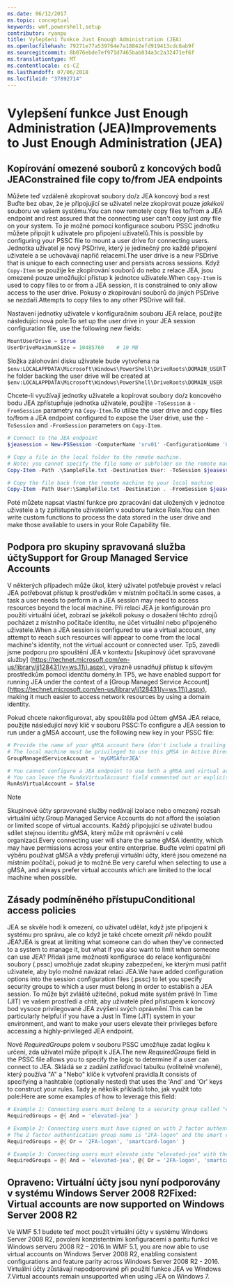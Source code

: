 ```yaml
---
ms.date: 06/12/2017
ms.topic: conceptual
keywords: wmf,powershell,setup
contributor: ryanpu
title: Vylepšení funkce Just Enough Administration (JEA)
ms.openlocfilehash: 79271e77a539764e7a18842efd919413cdc8ab9f
ms.sourcegitcommit: 8b076ebde7ef971d7465bab834a3c2a32471ef6f
ms.translationtype: MT
ms.contentlocale: cs-CZ
ms.lasthandoff: 07/06/2018
ms.locfileid: "37892714"
---
```

# <a name="improvements-to-just-enough-administration-jea"></a><span data-ttu-id="f4790-103">Vylepšení funkce Just Enough Administration (JEA)</span><span class="sxs-lookup"><span data-stu-id="f4790-103">Improvements to Just Enough Administration (JEA)</span></span>

## <a name="constrained-file-copy-tofrom-jea-endpoints"></a><span data-ttu-id="f4790-104">Kopírování omezené souborů z koncových bodů JEA</span><span class="sxs-lookup"><span data-stu-id="f4790-104">Constrained file copy to/from JEA endpoints</span></span>

<span data-ttu-id="f4790-105">Můžete teď vzdáleně zkopírovat soubory do/z JEA koncový bod a rest Buďte bez obav, že je připojující se uživatel nelze zkopírovat pouze *jakékoli* souboru ve vašem systému.</span><span class="sxs-lookup"><span data-stu-id="f4790-105">You can now remotely copy files to/from a JEA endpoint and rest assured that the connecting user can't copy just *any* file on your system.</span></span>
<span data-ttu-id="f4790-106">To je možné pomocí konfigurace souboru PSSC jednotku můžete připojit k uživatele pro připojení uživatelů.</span><span class="sxs-lookup"><span data-stu-id="f4790-106">This is possible by configuring your PSSC file to mount a user drive for connecting users.</span></span>
<span data-ttu-id="f4790-107">Jednotka uživatel je nový PSDrive, který je jedinečný pro každé připojení uživatele a se uchovávají napříč relacemi.</span><span class="sxs-lookup"><span data-stu-id="f4790-107">The user drive is a new PSDrive that is unique to each connecting user and persists across sessions.</span></span>
<span data-ttu-id="f4790-108">Když `Copy-Item` se použije ke zkopírování souborů do nebo z relace JEA, jsou omezené pouze umožňující přístup k jednotce uživatele.</span><span class="sxs-lookup"><span data-stu-id="f4790-108">When `Copy-Item` is used to copy files to or from a JEA session, it is constrained to only allow access to the user drive.</span></span>
<span data-ttu-id="f4790-109">Pokusy o zkopírování souborů do jiných PSDrive se nezdaří.</span><span class="sxs-lookup"><span data-stu-id="f4790-109">Attempts to copy files to any other PSDrive will fail.</span></span>

<span data-ttu-id="f4790-110">Nastavení jednotky uživatele v konfiguračním souboru JEA relace, použijte následující nová pole:</span><span class="sxs-lookup"><span data-stu-id="f4790-110">To set up the user drive in your JEA session configuration file, use the following new fields:</span></span>

```powershell
MountUserDrive = $true
UserDriveMaximumSize = 10485760    # 10 MB
```

<span data-ttu-id="f4790-111">Složka zálohování disku uživatele bude vytvořena na `$env:LOCALAPPDATA\Microsoft\Windows\PowerShell\DriveRoots\DOMAIN_USER`</span><span class="sxs-lookup"><span data-stu-id="f4790-111">The folder backing the user drive will be created at `$env:LOCALAPPDATA\Microsoft\Windows\PowerShell\DriveRoots\DOMAIN_USER`</span></span>

<span data-ttu-id="f4790-112">Chcete-li využívají jednotky uživatele a kopírovat soubory do/z koncového bodu JEA zpřístupňuje jednotka uživatele, použijte `-ToSession` a `-FromSession` parametry na `Copy-Item`.</span><span class="sxs-lookup"><span data-stu-id="f4790-112">To utilize the user drive and copy files to/from a JEA endpoint configured to expose the User drive, use the `-ToSession` and `-FromSession` parameters on `Copy-Item`.</span></span>

```powershell
# Connect to the JEA endpoint
$jeasession = New-PSSession -ComputerName 'srv01' -ConfigurationName 'UserDemo'

# Copy a file in the local folder to the remote machine.
# Note: you cannot specify the file name or subfolder on the remote machine. You must exactly type "User:"
Copy-Item -Path .\SampleFile.txt -Destination User: -ToSession $jeasession

# Copy the file back from the remote machine to your local machine
Copy-Item -Path User:\SampleFile.txt -Destination . -FromSession $jeasession
```

<span data-ttu-id="f4790-113">Poté můžete napsat vlastní funkce pro zpracování dat uložených v jednotce uživatele a ty zpřístupníte uživatelům v souboru funkce Role.</span><span class="sxs-lookup"><span data-stu-id="f4790-113">You can then write custom functions to process the data stored in the user drive and make those available to users in your Role Capability file.</span></span>

## <a name="support-for-group-managed-service-accounts"></a><span data-ttu-id="f4790-114">Podpora pro skupiny spravovaná služba účty</span><span class="sxs-lookup"><span data-stu-id="f4790-114">Support for Group Managed Service Accounts</span></span>

<span data-ttu-id="f4790-115">V některých případech může úkol, který uživatel potřebuje provést v relaci JEA potřebovat přístup k prostředkům v místním počítači.</span><span class="sxs-lookup"><span data-stu-id="f4790-115">In some cases, a task a user needs to perform in a JEA session may need to access resources beyond the local machine.</span></span>
<span data-ttu-id="f4790-116">Při relaci JEA je konfigurován pro použití virtuální účet, zobrazí se jakékoli pokusy o dosažení těchto zdrojů pocházet z místního počítače identitu, ne účet virtuální nebo připojeného uživatele.</span><span class="sxs-lookup"><span data-stu-id="f4790-116">When a JEA session is configured to use a virtual account, any attempt to reach such resources will appear to come from the local machine's identity, not the virtual account or connected user.</span></span>
<span data-ttu-id="f4790-117">Tp5, zavedli jsme podporu pro spouštění JEA v kontextu [skupinový účet spravované služby] (https://technet.microsoft.com/en-us/library/jj128431(v=ws.11\).aspx), výrazně usnadňují přístup k síťovým prostředkům pomocí identitu domény.</span><span class="sxs-lookup"><span data-stu-id="f4790-117">In TP5, we have enabled support for running JEA under the context of a [Group Managed Service Account](https://technet.microsoft.com/en-us/library/jj128431(v=ws.11\).aspx), making it much easier to access network resources by using a domain identity.</span></span>

<span data-ttu-id="f4790-118">Pokud chcete nakonfigurovat, aby spouštěla pod účtem gMSA JEA relace, použijte následující nový klíč v souboru PSSC:</span><span class="sxs-lookup"><span data-stu-id="f4790-118">To configure a JEA session to run under a gMSA account, use the following new key in your PSSC file:</span></span>

```powershell
# Provide the name of your gMSA account here (don't include a trailing $)
# The local machine must be privileged to use this gMSA in Active Directory
GroupManagedServiceAccount = 'myGMSAforJEA'

# You cannot configure a JEA endpoint to use both a gMSA and virtual account
# You can leave the RunAsVirtualAccount field commented out or explicitly set it to false
RunAsVirtualAccount = $false
```

> [!NOTE]
> <span data-ttu-id="f4790-119">Skupinové účty spravované služby nedávají izolace nebo omezený rozsah virtuální účty.</span><span class="sxs-lookup"><span data-stu-id="f4790-119">Group Managed Service Accounts do not afford the isolation or limited scope of virtual accounts.</span></span>
> <span data-ttu-id="f4790-120">Každý připojující se uživatel budou sdílet stejnou identitu gMSA, který může mít oprávnění v celé organizaci.</span><span class="sxs-lookup"><span data-stu-id="f4790-120">Every connecting user will share the same gMSA identity, which may have permissions across your entire enterprise.</span></span>
> <span data-ttu-id="f4790-121">Buďte velmi opatrní při výběru používat gMSA a vždy preferují virtuální účty, které jsou omezené na místním počítači, pokud je to možné.</span><span class="sxs-lookup"><span data-stu-id="f4790-121">Be very careful when selecting to use a gMSA, and always prefer virtual accounts which are limited to the local machine when possible.</span></span>

## <a name="conditional-access-policies"></a><span data-ttu-id="f4790-122">Zásady podmíněného přístupu</span><span class="sxs-lookup"><span data-stu-id="f4790-122">Conditional access policies</span></span>

<span data-ttu-id="f4790-123">JEA se skvěle hodí k omezení, co uživatel udělat, když jste připojeni k systému pro správu, ale co když je také chcete omezit *při* někdo použít JEA?</span><span class="sxs-lookup"><span data-stu-id="f4790-123">JEA is great at limiting what someone can do when they've connected to a system to manage it, but what if you also want to limit *when* someone can use JEA?</span></span>
<span data-ttu-id="f4790-124">Přidali jsme možnosti konfigurace do relace konfigurační soubory (.pssc) umožňuje zadat skupiny zabezpečení, ke kterým musí patřit uživatele, aby bylo možné navázat relaci JEA.</span><span class="sxs-lookup"><span data-stu-id="f4790-124">We have added configuration options into the session configuration files (.pssc) to let you specify security groups to which a user must belong in order to establish a JEA session.</span></span>
<span data-ttu-id="f4790-125">To může být zvláště užitečné, pokud máte systém právě In Time (JIT) ve vašem prostředí a chtít, aby uživatelé před přístupem k koncový bod vysoce privilegované JEA zvýšení svých oprávnění.</span><span class="sxs-lookup"><span data-stu-id="f4790-125">This can be particularly helpful if you have a Just In Time (JIT) system in your environment, and want to make your users elevate their privileges before accessing a highly-privileged JEA endpoint.</span></span>

<span data-ttu-id="f4790-126">Nové *RequiredGroups* polem v souboru PSSC umožňuje zadat logiku k určení, zda uživatel může připojit k JEA.</span><span class="sxs-lookup"><span data-stu-id="f4790-126">The new *RequiredGroups* field in the PSSC file allows you to specify the logic to determine if a user can connect to JEA.</span></span>
<span data-ttu-id="f4790-127">Skládá se z zadání zatřiďovací tabulku (volitelně vnořené), který používá "A" a "Nebo" klíče k vytvoření pravidla.</span><span class="sxs-lookup"><span data-stu-id="f4790-127">It consists of specifying a hashtable (optionally nested) that uses the 'And' and 'Or' keys to construct your rules.</span></span>
<span data-ttu-id="f4790-128">Tady je několik příkladů toho, jak využít toto pole:</span><span class="sxs-lookup"><span data-stu-id="f4790-128">Here are some examples of how to leverage this field:</span></span>

```powershell
# Example 1: Connecting users must belong to a security group called "elevated-jea"
RequiredGroups = @{ And = 'elevated-jea' }

# Example 2: Connecting users must have signed on with 2 factor authentication or a smart card
# The 2 factor authentication group name is "2FA-logon" and the smart card group name is "smartcard-logon"
RequiredGroups = @{ Or = '2FA-logon', 'smartcard-logon' }

# Example 3: Connecting users must elevate into "elevated-jea" with their JIT system and have logged on with 2FA or a smart card
RequiredGroups = @{ And = 'elevated-jea', @{ Or = '2FA-logon', 'smartcard-logon' }}
```

## <a name="fixed-virtual-accounts-are-now-supported-on-windows-server-2008-r2"></a><span data-ttu-id="f4790-129">Opraveno: Virtuální účty jsou nyní podporovány v systému Windows Server 2008 R2</span><span class="sxs-lookup"><span data-stu-id="f4790-129">Fixed: Virtual accounts are now supported on Windows Server 2008 R2</span></span>

<span data-ttu-id="f4790-130">Ve WMF 5.1 budete teď moct použít virtuální účty v systému Windows Server 2008 R2, povolení konzistentními konfiguracemi a paritu funkcí ve Windows serveru 2008 R2 – 2016.</span><span class="sxs-lookup"><span data-stu-id="f4790-130">In WMF 5.1, you are now able to use virtual accounts on Windows Server 2008 R2, enabling consistent configurations and feature parity across Windows Server 2008 R2 - 2016.</span></span>
<span data-ttu-id="f4790-131">Virtuální účty zůstávají nepodporované při použití funkce JEA ve Windows 7.</span><span class="sxs-lookup"><span data-stu-id="f4790-131">Virtual accounts remain unsupported when using JEA on Windows 7.</span></span>